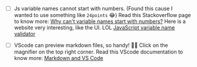 - [ ] Js variable names cannot start with numbers. (Found this cause I wanted to use something like `24points` 😂)
        Read this Stackoverflow page to know more: [Why can't variable names start with numbers?](https://stackoverflow.com/questions/342152/why-cant-variable-names-start-with-numbers)
        Here is a website very interesting, like the UI. LOL [JavaScript variable name validator](https://mothereff.in/js-variables)

- [ ] VScode can preview markdown files, so handy! 👍🏻
        Click on the magnifier on the top right corner. 
        Read this VScode documentation to know more: [Markdown and VS Code](https://code.visualstudio.com/docs/languages/markdown)

